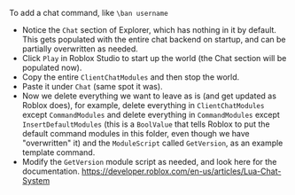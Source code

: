 To add a chat command, like `\ban username`
- Notice the `Chat` section of Explorer, which has nothing in it by default. This gets populated with the entire chat backend on startup, and can be partially overwritten as needed.
- Click `Play` in Roblox Studio to start up the world (the Chat section will be populated now).
- Copy the entire `ClientChatModules` and then stop the world.
- Paste it under `Chat` (same spot it was).
- Now we delete everything we want to leave as is (and get updated as Roblox does), for example, delete everything in `ClientChatModules` except `CommandModules` and delete everything in `CommandModules` except `InsertDefaultModules` (this is a `BoolValue` that tells Roblox to put the default command modules in this folder, even though we have "overwritten" it) and the `ModuleScript` called `GetVersion`, as an example template command.
- Modify the `GetVersion` module script as needed, and look here for the documentation. https://developer.roblox.com/en-us/articles/Lua-Chat-System 